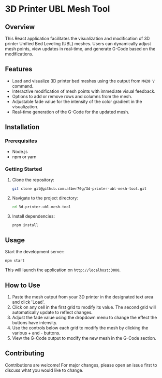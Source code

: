# 3D Printer UBL Mesh Tool

## Overview

This React application facilitates the visualization and modification of 3D
printer Unified Bed Leveling (UBL) meshes. Users can dynamically adjust mesh
points, view updates in real-time, and generate G-Code based on the
modifications.

## Features

- Load and visualize 3D printer bed meshes using the output from `M420 V`
  command.
- Interactive modification of mesh points with immediate visual feedback.
- Options to add or remove rows and columns from the mesh.
- Adjustable fade value for the intensity of the color gradient in the
  visualization.
- Real-time generation of the G-Code for the updated mesh.

## Installation

### Prerequisites

- Node.js
- npm or yarn

### Getting Started

1. Clone the repository:

   ```bash
   git clone git@github.com:alber70g/3d-printer-ubl-mesh-tool.git
   ```

2. Navigate to the project directory:
   ```bash
   cd 3d-printer-ubl-mesh-tool
   ```
3. Install dependencies:
   ```bash
   pnpm install
   ```

## Usage

Start the development server:

```bash
npm start
```

This will launch the application on `http://localhost:3000`.

## How to Use

1. Paste the mesh output from your 3D printer in the designated text area and
   click 'Load'.
2. Click on any cell in the first grid to modify its value. The second grid will
   automatically update to reflect changes.
3. Adjust the fade value using the dropdown menu to change the effect the
   buttons have intensity.
4. Use the controls below each grid to modify the mesh by clicking the various +
   and - buttons.
5. View the G-Code output to modify the new mesh in the G-Code section.

## Contributing

Contributions are welcome! For major changes, please open an issue first to
discuss what you would like to change.
